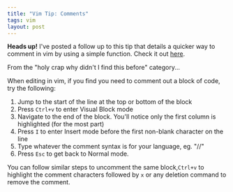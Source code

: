 ```yaml
---
title: "Vim Tip: Comments"
tags: vim
layout: post
---
```


<p class="alert alert-warning">
<b>Heads up!</b> I've posted a follow up to this tip that details a
quicker way to comment in vim by using a simple function.  Check it
out <a href="/2009/09/22/comments-revisited.html">here</a>.
</p>

From the "holy crap why didn't I find this before" category...

When editing in vim, if you find you need to comment out a block of
code, try the following:


1.  Jump to the start of the line at the top or bottom of the block
2.  Press `Ctrl+v` to enter Visual Block mode
3.  Navigate to the end of the block.  You'll notice only the first column is highlighted (for the most part)
4.  Press `I` to enter Insert mode before the first non-blank character on the line
5.  Type whatever the comment syntax is for your language, eg. "//"
6.  Press `Esc` to get back to Normal mode.


You can follow similar steps to uncomment the same block,`Ctrl+v` to
highlight the comment characters followed by `x` or any deletion command
to remove the comment.
